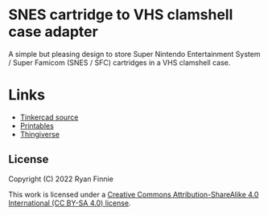# SNES cartridge to VHS clamshell case adapter

A simple but pleasing design to store Super Nintendo Entertainment System / Super Famicom (SNES / SFC) cartridges in a VHS clamshell case.

# Links

  - [Tinkercad source](https://www.tinkercad.com/things/dFE6OiZuVS8-snes-cartridge-to-vhs-clamshell-case-adapter)
  - [Printables](https://www.printables.com/model/278684-snes-cartridge-to-vhs-clamshell-case-adapter)
  - [Thingiverse](https://www.thingiverse.com/thing:5519431)

## License

Copyright (C) 2022 Ryan Finnie

This work is licensed under a [Creative Commons Attribution-ShareAlike 4.0 International (CC BY-SA 4.0) license](https://creativecommons.org/licenses/by-sa/4.0/).
